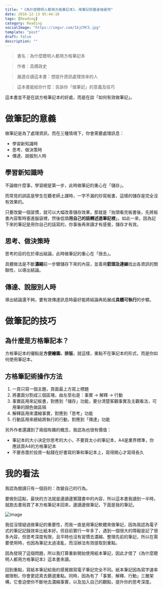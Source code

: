 ```yaml
---
title: "《為什麼聰明人都用方格筆記本》，用筆記術變身強者吧"
date: 2016-12-13 05:44:10
tags: [Reading]
category: Reading
socialImage: "https://imgur.com/1kjCMC5.jpg"
template: "post"
draft: false
description: ""
---
```


> 書名：為什麼聰明人都用方格筆記本

> 作者：高橋政史

> 誰適合讀這本書：想提升資訊處理效率的人

> 這本書能給你什麼：告訴你「做筆記」的意義及技巧

這本書並不是在談方格筆記本的好處，而是在談「如何有效做筆記」。

<!-- more -->

# 做筆記的意義

做筆記是為了處理資訊，而在三種情境下，你會需要處理訊息：

- 學習新知識時
- 思考、做決策時
- 傳達、說服別人時

## 學習新知識時

不論做什麼事，學習總是第一步，此時做筆記的重心在「儲存」。

而常見的誤區是學生在聽老師上課時，一字不漏的抄寫板書，這樣的儲存是完全沒有效果的。

只要改變一個習慣，就可以大幅改善儲存效果，那就是「抬頭看完板書後，先將板書內容暫時塞進腦袋裡，然後低頭**用自己的話轉述進筆記裡**」。如此一來，因為記下來的筆記是用你自己的話寫的，你事後再來讀才有感覺，儲存才有效。

## 思考、做決策時

思考的目的在於導出結論，此時做筆記的重心在「捨去」。

具體做法是不斷**濃縮**前一步驟儲存下來的內容，並善用**箭頭及連線**找出各資訊的關聯性，以導出結論。

## 傳達、說服別人時

導出結論還不夠，要有效傳達訊息時最好能將結論再拓展成**具體可執行**的步驟。

# 做筆記的技巧

## 為什麼是方格筆記本？

方格筆記本的優點是**方便繪圖、排版**，就這樣，重點不在筆記本的形式，而是你如何使用筆記本。

## 方格筆記術操作方法

1. 一頁只寫一個主題，頁面最上方寫上標題
2. 將畫面分割成三個區塊，由左至右是：事實 → 解釋 → 行動
3. 事實區用來記板書，對應到「儲存」功能，要分清楚客觀事實及主觀看法，可用筆的顏色做區隔
4. 解釋區用來濃縮事實，對應到「思考」功能
5. 行動區用來總結將執行的行動，對應到「傳達」功能

另外作者還講到了兩個有趣的概念，我認為也很有價值：

- 筆記本的大小決定你思考的大小，不要買太小的筆記本，A4是業界標準，你應該買A4的方格筆記本
- 不要吝嗇於投資一點錢在好書寫的筆和筆記本上，寫得開心才寫得長久

# 我的看法

我認為閱讀只有一個目的：改變自己的行為。

要做到這點，最快的方法就是邊讀邊實踐書中的內容，所以這本書我讀到一半時，就跑去書局買了本方格筆記本回來，邊讀邊做筆記，下面是我的筆記。

![image](https://imgur.com/eiwtub7.jpg)

我從沒懷疑過做筆記的重要性，而我一直是用筆記軟體來做筆記，因為我認為電子式的筆記記錄效率比紙本好。但目前實行一年多了，遇到一個很大的障礙是記了很多內容，但思考深度有限，且平時也沒有習慣去濃縮、整理先前的筆記，所以在需要使用時，也因為筆記太過凌亂，而沒辦法有效提取到重點。

因為發現了這個問題，所以我打算重新開始使用紙本筆記，因此才借了《為什麼聰明人都用方格筆記本》這本書來讀。

回到重點，寫紙本筆記給我的感覺跟寫電子筆記完全不同。紙本筆記因為寫字速率被限制，你會更認真去篩選重點。同時，因為有了「事實、解釋、行動」三層架構，它會迫使你不斷地去濃縮事實，以及加入自己的觀點，提升你的思考深度。
